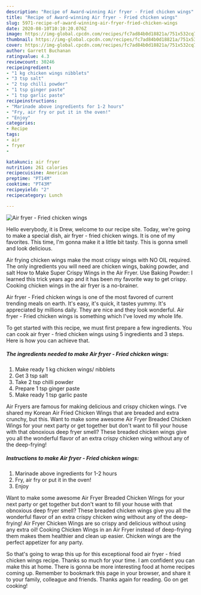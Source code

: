 ```yaml
---
description: "Recipe of Award-winning Air fryer - Fried chicken wings"
title: "Recipe of Award-winning Air fryer - Fried chicken wings"
slug: 5971-recipe-of-award-winning-air-fryer-fried-chicken-wings
date: 2020-08-10T10:10:20.076Z
image: https://img-global.cpcdn.com/recipes/fc7ad84b0d18821a/751x532cq70/air-fryer-fried-chicken-wings-recipe-main-photo.jpg
thumbnail: https://img-global.cpcdn.com/recipes/fc7ad84b0d18821a/751x532cq70/air-fryer-fried-chicken-wings-recipe-main-photo.jpg
cover: https://img-global.cpcdn.com/recipes/fc7ad84b0d18821a/751x532cq70/air-fryer-fried-chicken-wings-recipe-main-photo.jpg
author: Garrett Buchanan
ratingvalue: 4.3
reviewcount: 30246
recipeingredient:
- "1 kg chicken wings nibblets"
- "3 tsp salt"
- "2 tsp chilli powder"
- "1 tsp ginger paste"
- "1 tsp garlic paste"
recipeinstructions:
- "Marinade above ingredients for 1-2 hours"
- "Fry, air fry or put it in the oven!"
- "Enjoy"
categories:
- Recipe
tags:
- air
- fryer
- 

katakunci: air fryer  
nutrition: 261 calories
recipecuisine: American
preptime: "PT14M"
cooktime: "PT43M"
recipeyield: "2"
recipecategory: Lunch

---
```



![Air fryer - Fried chicken wings](https://img-global.cpcdn.com/recipes/fc7ad84b0d18821a/751x532cq70/air-fryer-fried-chicken-wings-recipe-main-photo.jpg)

Hello everybody, it is Drew, welcome to our recipe site. Today, we're going to make a special dish, air fryer - fried chicken wings. It is one of my favorites. This time, I'm gonna make it a little bit tasty. This is gonna smell and look delicious.

Air frying chicken wings make the most crispy wings with NO OIL required. The only ingredients you will need are chicken wings, baking powder, and salt How to Make Super Crispy Wings in the Air Fryer. Use Baking Powder: I learned this trick years ago and it has been my favorite way to get crispy. Cooking chicken wings in the air fryer is a no-brainer.

Air fryer - Fried chicken wings is one of the most favored of current trending meals on earth. It's easy, it's quick, it tastes yummy. It's appreciated by millions daily. They are nice and they look wonderful. Air fryer - Fried chicken wings is something which I've loved my whole life.


To get started with this recipe, we must first prepare a few ingredients. You can cook air fryer - fried chicken wings using 5 ingredients and 3 steps. Here is how you can achieve that.

<!--inarticleads1-->

##### The ingredients needed to make Air fryer - Fried chicken wings:

1. Make ready 1 kg chicken wings/ nibblets
1. Get 3 tsp salt
1. Take 2 tsp chilli powder
1. Prepare 1 tsp ginger paste
1. Make ready 1 tsp garlic paste


Air Fryers are famous for making delicious and crispy chicken wings. I&#39;ve shared my Korean Air Fried Chicken Wings that are breaded and extra crunchy, but this. Want to make some awesome Air Fryer Breaded Chicken Wings for your next party or get together but don&#39;t want to fill your house with that obnoxious deep fryer smell? These breaded chicken wings give you all the wonderful flavor of an extra crispy chicken wing without any of the deep-frying! 

<!--inarticleads2-->

##### Instructions to make Air fryer - Fried chicken wings:

1. Marinade above ingredients for 1-2 hours
1. Fry, air fry or put it in the oven!
1. Enjoy


Want to make some awesome Air Fryer Breaded Chicken Wings for your next party or get together but don&#39;t want to fill your house with that obnoxious deep fryer smell? These breaded chicken wings give you all the wonderful flavor of an extra crispy chicken wing without any of the deep-frying! Air Fryer Chicken Wings are so crispy and delicious without using any extra oil! Cooking Chicken Wings in an Air Fryer instead of deep-frying them makes them healthier and clean up easier. Chicken wings are the perfect appetizer for any party. 

So that's going to wrap this up for this exceptional food air fryer - fried chicken wings recipe. Thanks so much for your time. I am confident you can make this at home. There is gonna be more interesting food at home recipes coming up. Remember to bookmark this page in your browser, and share it to your family, colleague and friends. Thanks again for reading. Go on get cooking!
